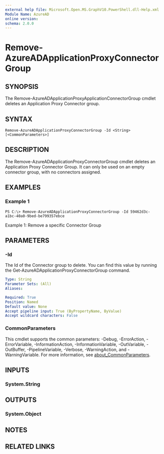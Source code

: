 ```yaml
---
external help file: Microsoft.Open.MS.GraphV10.PowerShell.dll-Help.xml
Module Name: AzureAD
online version:
schema: 2.0.0
---
```


# Remove-AzureADApplicationProxyConnectorGroup

## SYNOPSIS
The Remove-AzureADApplicationProxyApplicationConnectorGroup cmdlet deletes an Application Proxy Connector group.

## SYNTAX

```
Remove-AzureADApplicationProxyConnectorGroup -Id <String> [<CommonParameters>]
```

## DESCRIPTION
The Remove-AzureADApplicationProxyConnectorGroup cmdlet deletes an Application Proxy Connector Group.
It can only be used on an empty connector group, with no connectors assigned.

## EXAMPLES

### Example 1
```
PS C:\> Remove-AzureADApplicationProxyConnectorGroup -Id 59462d3c-a1bc-40a0-9bed-be799357ebce
```

Example 1: Remove a specific Connector Group

## PARAMETERS

### -Id
The Id of the Connector group to delete.
You can find this value by running the Get-AzureADApplicationProxyConnectorGroup command.

```yaml
Type: String
Parameter Sets: (All)
Aliases:

Required: True
Position: Named
Default value: None
Accept pipeline input: True (ByPropertyName, ByValue)
Accept wildcard characters: False
```

### CommonParameters
This cmdlet supports the common parameters: -Debug, -ErrorAction, -ErrorVariable, -InformationAction, -InformationVariable, -OutVariable, -OutBuffer, -PipelineVariable, -Verbose, -WarningAction, and -WarningVariable. For more information, see [about_CommonParameters](http://go.microsoft.com/fwlink/?LinkID=113216).

## INPUTS

### System.String
## OUTPUTS

### System.Object
## NOTES

## RELATED LINKS
